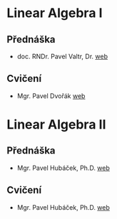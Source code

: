 # Linear Algebra I
## Přednáška

- doc. RNDr. Pavel Valtr, Dr. [web](https://kam.mff.cuni.cz/~valtr/)

## Cvičení

- Mgr. Pavel Dvořák [web](https://iuuk.mff.cuni.cz/~koblich/)

# Linear Algebra II
## Přednáška

- Mgr. Pavel Hubáček, Ph.D. [web](https://iuuk.mff.cuni.cz/~hubacek/)

## Cvičení

- Mgr. Pavel Hubáček, Ph.D. [web](https://iuuk.mff.cuni.cz/~hubacek/)
